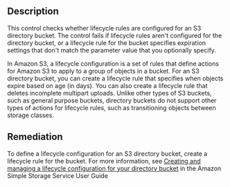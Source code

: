 ## Description

This control checks whether lifecycle rules are configured for an S3 directory bucket. The control fails if lifecycle rules aren't configured for the directory bucket, or a lifecycle rule for the bucket specifies expiration settings that don't match the parameter value that you optionally specify.

In Amazon S3, a lifecycle configuration is a set of rules that define actions for Amazon S3 to apply to a group of objects in a bucket. For an S3 directory bucket, you can create a lifecycle rule that specifies when objects expire based on age (in days). You can also create a lifecycle rule that deletes incomplete multipart uploads. Unlike other types of S3 buckets, such as general purpose buckets, directory buckets do not support other types of actions for lifecycle rules, such as transitioning objects between storage classes.

## Remediation

To define a lifecycle configuration for an S3 directory bucket, create a lifecycle rule for the bucket. For more information, see [Creating and managing a lifecycle configuration for your directory bucket](https://docs.aws.amazon.com/AmazonS3/latest/userguide/directory-bucket-create-lc.html) in the Amazon Simple Storage Service User Guide
